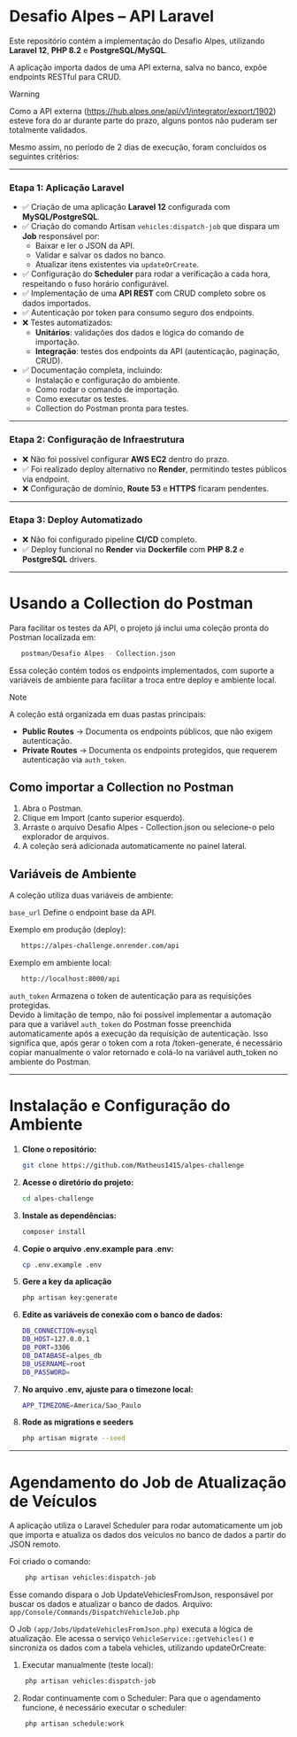 # Desafio Alpes – API Laravel

Este repositório contém a implementação do Desafio Alpes, utilizando **Laravel 12**, **PHP 8.2** e **PostgreSQL/MySQL**.

A aplicação importa dados de uma API externa, salva no banco, expõe endpoints RESTful para CRUD.
> [!WARNING]
> Como a API externa (https://hub.alpes.one/api/v1/integrator/export/1902) esteve fora do ar durante parte do prazo, alguns pontos não puderam ser totalmente validados.

Mesmo assim, no período de 2 dias de execução, foram concluídos os seguintes critérios:

---

### Etapa 1: Aplicação Laravel

-   ✅ Criação de uma aplicação **Laravel 12** configurada com **MySQL/PostgreSQL**.
-   ✅ Criação do comando Artisan `vehicles:dispatch-job` que dispara um **Job** responsável por:
    -   Baixar e ler o JSON da API.
    -   Validar e salvar os dados no banco.
    -   Atualizar itens existentes via `updateOrCreate`.
-   ✅ Configuração do **Scheduler** para rodar a verificação a cada hora, respeitando o fuso horário configurável.
-   ✅ Implementação de uma **API REST** com CRUD completo sobre os dados importados.
-   ✅ Autenticação por token para consumo seguro dos endpoints.
-   ❌ Testes automatizados:
    -   **Unitários**: validações dos dados e lógica do comando de importação.
    -   **Integração**: testes dos endpoints da API (autenticação, paginação, CRUD).
-   ✅ Documentação completa, incluindo:
    -   Instalação e configuração do ambiente.
    -   Como rodar o comando de importação.
    -   Como executar os testes.
    -   Collection do Postman pronta para testes.

---

### Etapa 2: Configuração de Infraestrutura

-   ❌ Não foi possível configurar **AWS EC2** dentro do prazo.
-   ✅ Foi realizado deploy alternativo no **Render**, permitindo testes públicos via endpoint.
-   ❌ Configuração de domínio, **Route 53** e **HTTPS** ficaram pendentes.

---

### Etapa 3: Deploy Automatizado

-   ❌ Não foi configurado pipeline **CI/CD** completo.
-   ✅ Deploy funcional no **Render** via **Dockerfile** com **PHP 8.2** e **PostgreSQL** drivers.

---

# Usando a Collection do Postman
Para facilitar os testes da API, o projeto já inclui uma coleção pronta do Postman localizada em:
```bash
   postman/Desafio Alpes - Collection.json
```
Essa coleção contém todos os endpoints implementados, com suporte a variáveis de ambiente para facilitar a troca entre deploy e ambiente local.

> [!NOTE]  
> A coleção está organizada em duas pastas principais:
> - **Public Routes** → Documenta os endpoints públicos, que não exigem autenticação.  
> - **Private Routes** → Documenta os endpoints protegidos, que requerem autenticação via `auth_token`.  

## Como importar a Collection no Postman
1. Abra o Postman.
2. Clique em Import (canto superior esquerdo).
3. Arraste o arquivo Desafio Alpes - Collection.json ou selecione-o pelo explorador de arquivos.
4. A coleção será adicionada automaticamente no painel lateral.

## Variáveis de Ambiente
A coleção utiliza duas variáveis de ambiente:

`base_url`  Define o endpoint base da API.

Exemplo em produção (deploy):
```bash
   https://alpes-challenge.onrender.com/api
```

Exemplo em ambiente local:
```bash
   http://localhost:8000/api
```

`auth_token` Armazena o token de autenticação para as requisições protegidas.
</br>
Devido à limitação de tempo, não foi possível implementar a automação para que a variável `auth_token` do Postman fosse preenchida automaticamente após a execução da requisição de autenticação.
Isso significa que, após gerar o token com a rota /token-generate, é necessário copiar manualmente o valor retornado e colá-lo na variável auth_token no ambiente do Postman.

---
# Instalação e Configuração do Ambiente

1. **Clone o repositório:**
   ```bash
   git clone https://github.com/Matheus1415/alpes-challenge
   ```

2. **Acesse o diretório do projeto:**
   ```bash
   cd alpes-challenge
   ```

3. **Instale as dependências:**
   ```bash
   composer install
   ```

4. **Copie o arquivo .env.example para .env:**
   ```bash
   cp .env.example .env
   ```
   
5. **Gere a key da aplicação**
   ```bash
   php artisan key:generate
   ```

6. **Edite as variáveis de conexão com o banco de dados:**
   ```bash
   DB_CONNECTION=mysql
   DB_HOST=127.0.0.1
   DB_PORT=3306
   DB_DATABASE=alpes_db
   DB_USERNAME=root
   DB_PASSWORD=
   ```
7. **No arquivo .env, ajuste para o timezone local:**
   ```bash
   APP_TIMEZONE=America/Sao_Paulo
   ```
8. **Rode as migrations e seeders**
   ```bash
   php artisan migrate --seed
   ```
---

# Agendamento do Job de Atualização de Veículos
A aplicação utiliza o Laravel Scheduler para rodar automaticamente um job que importa e atualiza os dados dos veículos no banco de dados a partir do JSON remoto.

Foi criado o comando:
```bash
    php artisan vehicles:dispatch-job
```

Esse comando dispara o Job UpdateVehiclesFromJson, responsável por buscar os dados e atualizar o banco de dados.
Arquivo: `app/Console/Commands/DispatchVehicleJob.php`

O Job `(app/Jobs/UpdateVehiclesFromJson.php)` executa a lógica de atualização.
Ele acessa o serviço `VehicleService::getVehicles()` e sincroniza os dados com a tabela vehicles, utilizando updateOrCreate:

1. Executar manualmente (teste local):
```bash
    php artisan vehicles:dispatch-job
```

2. Rodar continuamente com o Scheduler:
Para que o agendamento funcione, é necessário executar o scheduler:
```bash
    php artisan schedule:work
```
